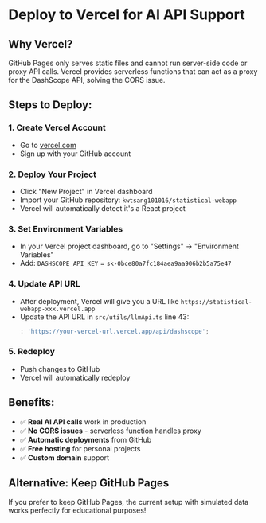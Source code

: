 # Deploy to Vercel for AI API Support

## Why Vercel?

GitHub Pages only serves static files and cannot run server-side code or proxy API calls. Vercel provides serverless functions that can act as a proxy for the DashScope API, solving the CORS issue.

## Steps to Deploy:

### 1. Create Vercel Account
- Go to [vercel.com](https://vercel.com)
- Sign up with your GitHub account

### 2. Deploy Your Project
- Click "New Project" in Vercel dashboard
- Import your GitHub repository: `kwtsang101016/statistical-webapp`
- Vercel will automatically detect it's a React project

### 3. Set Environment Variables
- In your Vercel project dashboard, go to "Settings" → "Environment Variables"
- Add: `DASHSCOPE_API_KEY` = `sk-0bce80a7fc184aea9aa906b2b5a75e47`

### 4. Update API URL
- After deployment, Vercel will give you a URL like `https://statistical-webapp-xxx.vercel.app`
- Update the API URL in `src/utils/llmApi.ts` line 43:
  ```typescript
  : 'https://your-vercel-url.vercel.app/api/dashscope';
  ```

### 5. Redeploy
- Push changes to GitHub
- Vercel will automatically redeploy

## Benefits:
- ✅ **Real AI API calls** work in production
- ✅ **No CORS issues** - serverless function handles proxy
- ✅ **Automatic deployments** from GitHub
- ✅ **Free hosting** for personal projects
- ✅ **Custom domain** support

## Alternative: Keep GitHub Pages
If you prefer to keep GitHub Pages, the current setup with simulated data works perfectly for educational purposes!
